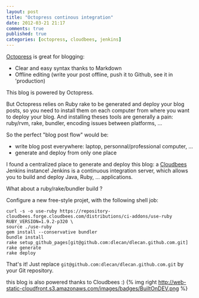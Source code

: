 ```yaml
---
layout: post
title: "Octopress continous integration"
date: 2012-03-21 21:17
comments: true
published: true
categories: [octopress, cloudbees, jenkins]
---
```

[Octopress](http://octopress.org) is great for blogging:
- Clear and easy syntax thanks to Markdown
- Offline editing (write your post offline, push it to Github, see it in 'production)

This blog is powered by Octopress.

But Octopress relies on Ruby rake to be generated and deploy your blog posts, so you need to install them on each computer from where you want to deploy your blog.
And installing theses tools are generally a pain: ruby/rvm, rake, bundler, encoding issues between platforms, ...

So the perfect "blog post flow" would be:
- write blog post everywhere: laptop, personnal/professional computer, ...
- generate and deploy from only one place

I found a centralized place to generate and deploy this blog: a [Cloudbees](http://www.cloudbees.com) Jenkins instance!
Jenkins is a continuous integration server, which allows you to build and deploy Java, Ruby, ... applications.

What about a ruby/rake/bundler build ?

Configure a new free-style projet, with the following shell job:
```
curl -s -o use-ruby https://repository-cloudbees.forge.cloudbees.com/distributions/ci-addons/use-ruby
RUBY_VERSION=1.9.2-p320 \
source ./use-ruby
gem install --conservative bundler
bundle install
rake setup_github_pages[git@github.com:dlecan/dlecan.github.com.git]
rake generate
rake deploy
```
That's it! Just replace `git@github.com:dlecan/dlecan.github.com.git` by your Git repository.

this blog is also powered thanks to Cloudbees :) {% img right http://web-static-cloudfront.s3.amazonaws.com/images/badges/BuiltOnDEV.png %}